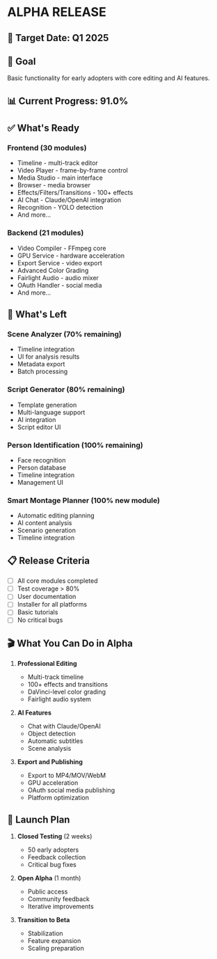 # ALPHA RELEASE

## 📅 Target Date: Q1 2025

## 🎯 Goal
Basic functionality for early adopters with core editing and AI features.

## 📊 Current Progress: 91.0%

## ✅ What's Ready

### Frontend (30 modules)
- Timeline - multi-track editor
- Video Player - frame-by-frame control
- Media Studio - main interface
- Browser - media browser
- Effects/Filters/Transitions - 100+ effects
- AI Chat - Claude/OpenAI integration
- Recognition - YOLO detection
- And more...

### Backend (21 modules)
- Video Compiler - FFmpeg core
- GPU Service - hardware acceleration
- Export Service - video export
- Advanced Color Grading
- Fairlight Audio - audio mixer
- OAuth Handler - social media
- And more...

## 🔄 What's Left

### Scene Analyzer (70% remaining)
- Timeline integration
- UI for analysis results
- Metadata export
- Batch processing

### Script Generator (80% remaining)
- Template generation
- Multi-language support
- AI integration
- Script editor UI

### Person Identification (100% remaining)
- Face recognition
- Person database
- Timeline integration
- Management UI

### Smart Montage Planner (100% new module)
- Automatic editing planning
- AI content analysis
- Scenario generation
- Timeline integration

## 📋 Release Criteria

- [ ] All core modules completed
- [ ] Test coverage > 80%
- [ ] User documentation
- [ ] Installer for all platforms
- [ ] Basic tutorials
- [ ] No critical bugs

## 🎬 What You Can Do in Alpha

1. **Professional Editing**
   - Multi-track timeline
   - 100+ effects and transitions
   - DaVinci-level color grading
   - Fairlight audio system

2. **AI Features**
   - Chat with Claude/OpenAI
   - Object detection
   - Automatic subtitles
   - Scene analysis

3. **Export and Publishing**
   - Export to MP4/MOV/WebM
   - GPU acceleration
   - OAuth social media publishing
   - Platform optimization

## 🚀 Launch Plan

1. **Closed Testing** (2 weeks)
   - 50 early adopters
   - Feedback collection
   - Critical bug fixes

2. **Open Alpha** (1 month)
   - Public access
   - Community feedback
   - Iterative improvements

3. **Transition to Beta**
   - Stabilization
   - Feature expansion
   - Scaling preparation